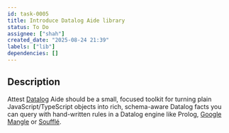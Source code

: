 ```yaml
---
id: task-0005
title: Introduce Datalog Aide library
status: To Do
assignee: ["shah"]
created_date: "2025-08-24 21:39"
labels: ["lib"]
dependencies: []
---
```


## Description

Attest [Datalog](https://en.wikipedia.org/wiki/Datalog) Aide should be a small,
focused toolkit for turning plain JavaScript/TypeScript objects into rich,
schema-aware Datalog facts you can query with hand-written rules in a Datalog
engine like Prolog, [Google Mangle](https://github.com/google/mangle) or
[Soufflé](https://souffle-lang.github.io/).
